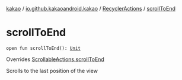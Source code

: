 [kakao](../../index.md) / [io.github.kakaoandroid.kakao](../index.md) / [RecyclerActions](index.md) / [scrollToEnd](./scroll-to-end.md)

# scrollToEnd

`open fun scrollToEnd(): `[`Unit`](https://kotlinlang.org/api/latest/jvm/stdlib/kotlin/-unit/index.html)

Overrides [ScrollableActions.scrollToEnd](../-scrollable-actions/scroll-to-end.md)

Scrolls to the last position of the view

